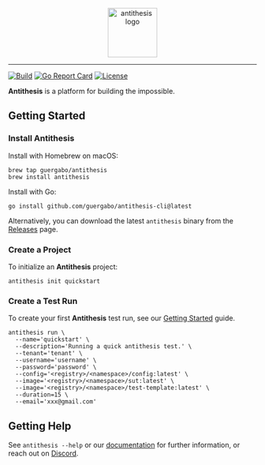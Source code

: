 <p align="center">
  <picture>
    <source media="(prefers-color-scheme: dark)" srcset="https://github.com/user-attachments/assets/bc44d6d0-2fcf-4aa6-88da-6a444e3cbcc2">
    <img alt="antithesis logo" src="https://github.com/user-attachments/assets/4db6f803-6dcc-4118-8eb8-8ef188194a8f" height="100">
  </picture>
</p>

<hr />

[![Build](https://github.com/guergabo/antithesis-cli/actions/workflows/build.yml/badge.svg?branch=main)](https://github.com/guergabo/antithesis-cli/actions/workflows/build.yml)
[![Go Report Card](https://goreportcard.com/badge/github.com/guergabo/antithesis-cli)](https://goreportcard.com/report/github.com/guergabo/antithesis-cli)
[![License](https://img.shields.io/badge/License-Apache_2.0-blue.svg)](https://opensource.org/licenses/Apache-2.0)

**Antithesis** is a platform for building the impossible.

## Getting Started

### Install Antithesis

Install with Homebrew on macOS:

```console
brew tap guergabo/antithesis
brew install antithesis
```

Install with Go:

```console
go install github.com/guergabo/antithesis-cli@latest
```

Alternatively, you can download the latest `antithesis` binary from the
[Releases](https://github.com/guergabo/antithesis/releases) page.

### Create a Project

To initialize an **Antithesis** project:

```console
antithesis init quickstart
```

### Create a Test Run

To create your first **Antithesis** test run, see our
[Getting Started](https://www.antithesis.com/docs/getting_started/) guide.

```console 
antithesis run \
  --name='quickstart' \
  --description='Running a quick antithesis test.' \
  --tenant='tenant' \
  --username='username' \
  --password='password' \
  --config='<registry>/<namespace>/config:latest' \
  --image='<registry>/<namespace>/sut:latest' \
  --image='<registry>/<namespace>/test-template:latest' \
  --duration=15 \
  --email='xxx@gmail.com'
```

## Getting Help

See `antithesis --help` or our [documentation](https://www.antithesis.com/docs/) for
further information, or reach out on [Discord](https://discord.gg/XqRGqpHJ).

